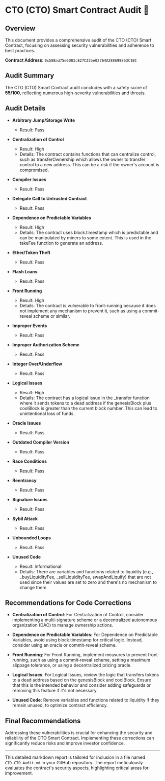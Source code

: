 # CTO (CTO) Smart Contract Audit 🚨

## Overview
This document provides a comprehensive audit of the CTO (CTO) Smart Contract, focusing on assessing security vulnerabilities and adherence to best practices.

**Contract Address**: `0x58Bad75e6D83cE27C22be02764A288698E53C1BC`

## Audit Summary
The CTO (CTO) Smart Contract audit concludes with a safety score of **55/100**, reflecting numerous high-severity vulnerabilities and threats.

## Audit Details

- **Arbitrary Jump/Storage Write**
  - Result: Pass

- **Centralization of Control**
  - Result: High
  - Details: The contract contains functions that can centralize control, such as transferOwnership which allows the owner to transfer control to a new address. This can be a risk if the owner's account is compromised.

- **Compiler Issues**
  - Result: Pass

- **Delegate Call to Untrusted Contract**
  - Result: Pass

- **Dependence on Predictable Variables**
  - Result: High
  - Details: The contract uses block.timestamp which is predictable and can be manipulated by miners to some extent. This is used in the takeFee function to generate an address.

- **Ether/Token Theft**
  - Result: Pass

- **Flash Loans**
  - Result: Pass

- **Front Running**
  - Result: High
  - Details: The contract is vulnerable to front-running because it does not implement any mechanism to prevent it, such as using a commit-reveal scheme or similar.

- **Improper Events**
  - Result: Pass

- **Improper Authorization Scheme**
  - Result: Pass

- **Integer Over/Underflow**
  - Result: Pass

- **Logical Issues**
  - Result: High
  - Details: The contract has a logical issue in the _transfer function where it sends tokens to a dead address if the genesisBlock plus coolBlock is greater than the current block number. This can lead to unintentional loss of funds.

- **Oracle Issues**
  - Result: Pass

- **Outdated Compiler Version**
  - Result: Pass

- **Race Conditions**
  - Result: Pass

- **Reentrancy**
  - Result: Pass

- **Signature Issues**
  - Result: Pass

- **Sybil Attack**
  - Result: Pass

- **Unbounded Loops**
  - Result: Pass

- **Unused Code**
  - Result: Informational
  - Details: There are variables and functions related to liquidity (e.g., _buyLiquidityFee, _sellLiquidityFee, swapAndLiquify) that are not used since their values are set to zero and there's no mechanism to change them.

## Recommendations for Code Corrections

- **Centralization of Control**: For Centralization of Control, consider implementing a multi-signature scheme or a decentralized autonomous organization (DAO) to manage ownership actions.

- **Dependence on Predictable Variables**: For Dependence on Predictable Variables, avoid using block.timestamp for critical logic. Instead, consider using an oracle or commit-reveal scheme.

- **Front Running**: For Front Running, implement measures to prevent front-running, such as using a commit-reveal scheme, setting a maximum slippage tolerance, or using a decentralized pricing oracle.

- **Logical Issues**: For Logical Issues, review the logic that transfers tokens to a dead address based on the genesisBlock and coolBlock. Ensure that this is the intended behavior and consider adding safeguards or removing this feature if it's not necessary.

- **Unused Code**: Remove variables and functions related to liquidity if they remain unused, to optimize contract efficiency.

## Final Recommendations
Addressing these vulnerabilities is crucial for enhancing the security and reliability of the CTO Smart Contract. Implementing these corrections can significantly reduce risks and improve investor confidence.

---

This detailed markdown report is tailored for inclusion in a file named `CTO_CTO_Audit.md` in your GitHub repository. The report meticulously evaluates the contract's security aspects, highlighting critical areas for improvement.
